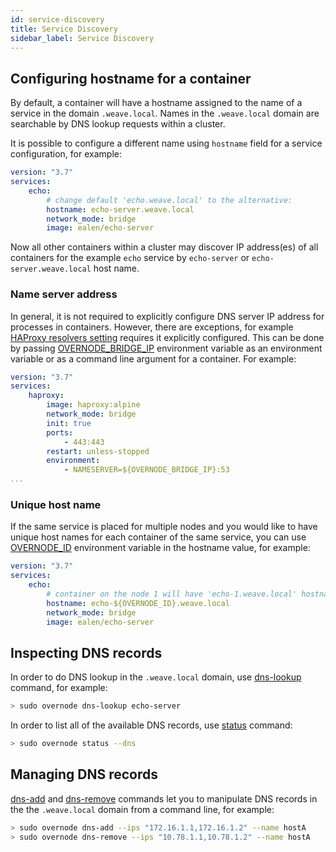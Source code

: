 ```yaml
---
id: service-discovery
title: Service Discovery
sidebar_label: Service Discovery
---
```


## Configuring hostname for a container

By default, a container will have a hostname assigned to the name of a service in the domain `.weave.local`. Names in the `.weave.local` domain are searchable by DNS lookup requests within a cluster.

It is possible to configure a different name using `hostname` field for a service configuration, for example:

```yml
version: "3.7"
services:
    echo:
        # change default 'echo.weave.local' to the alternative:
        hostname: echo-server.weave.local
        network_mode: bridge
        image: ealen/echo-server
```

Now all other containers within a cluster may discover IP address(es) of all containers for the example `echo` service by `echo-server` or `echo-server.weave.local` host name.

### Name server address

In general, it is not required to explicitly configure DNS server IP address for processes in containers. However, there are exceptions, for example [HAProxy resolvers setting](https://www.haproxy.com/blog/dns-service-discovery-haproxy/#resolution-in-practice) requires it explicitly configured. This can be done by passing [OVERNODE_BRIDGE_IP](docker-compose-yml-file-description#overnode_bridge_ip) environment variable as an environment variable or as a command line argument for a container. For example:

```yml
version: "3.7"
services:
    haproxy:
        image: haproxy:alpine
        network_mode: bridge
        init: true
        ports:
            - 443:443
        restart: unless-stopped
        environment:
            - NAMESERVER=${OVERNODE_BRIDGE_IP}:53
...
```

### Unique host name

If the same service is placed for multiple nodes and you would like to have unique host names for each container of the same service, you can use [OVERNODE_ID](docker-compose-yml-file-description#overnode_id) environment variable in the hostname value, for example:

```yml
version: "3.7"
services:
    echo:
        # container on the node 1 will have 'echo-1.weave.local' hostname
        hostname: echo-${OVERNODE_ID}.weave.local
        network_mode: bridge
        image: ealen/echo-server
```

## Inspecting DNS records

In order to do DNS lookup in the `.weave.local` domain, use [dns-lookup](cli-reference/dns-lookup) command, for example:

```bash
> sudo overnode dns-lookup echo-server
```

In order to list all of the available DNS records, use [status](cli-reference/status) command:

```bash
> sudo overnode status --dns
```

## Managing DNS records

[dns-add](cli-reference/dns-add) and [dns-remove](cli-reference/dns-remove) commands let you to manipulate DNS records in the the `.weave.local` domain from a command line, for example:

```bash
> sudo overnode dns-add --ips "172.16.1.1,172.16.1.2" --name hostA
> sudo overnode dns-remove --ips "10.78.1.1,10.78.1.2" --name hostA
```

